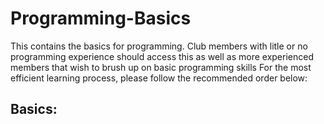 # Programming-Basics
This contains the basics for programming. Club members with litle or no programming experience should access this as well as more experienced members that wish to brush up on basic programming skills
For the most efficient learning process, please follow the recommended order below:
## Basics:
  
